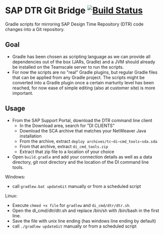 SAP DTR Git Bridge [![Build Status](https://travis-ci.org/agoeb/sap-dtr-git-bridge.svg?branch=master)](https://travis-ci.org/agoeb/sap-dtr-git-bridge)
==================

Gradle scripts for mirroring SAP Design Time Repository (DTR) code changes into a Git repository.

Goal
----

* Gradle has been chosen as scripting language as we can provide all dependencies out of the box (JARs, Gradle) and a JVM should already be installed on the Teamscale server to run the scripts.
* For now the scripts are no "real" Gradle plugins, but regular Gradle files that can be applied from any Gradle project. The scripts might be converted into a Gradle plugin once a certain marturity level has been reached, for now ease of simple editing (also at customer site) is more important.

Usage
-----

* From the SAP Support Portal, download the DTR command line client
  * In the Download area, search for "DI CLIENTS"
  * Download the SCA archive that matches your NetWeaver Java installation
  * From the archive, extract `deploy archives/tc~di~cmd_tools~sda.sda`
  * From that archive, extract `di_cmd_tools.zip`
  * Extract that zip file to a location of your choice
* Open `build.gradle` and add your connection details as well as a data directory, git root directory and the location of the DI command line tools.

Windows:
* call `gradlew.bat updateGit` manually or from a scheduled script

Linux:
* Execute `chmod +x file` for `gradlew` and `di_cmd/dtr/dtr.sh`.
* Open the di_cmd/dtr/dtr.sh and replace /bin/sh with /bin/bash in the first line.
* Save the file with unix line ending (has windows line ending by default)
* call `./gradlew updateGit` manually or from a scheduled script